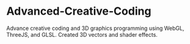 # Advanced-Creative-Coding
Advance creative coding and 3D graphics programming using WebGL, ThreeJS, and GLSL. Created 3D vectors and shader effects.

